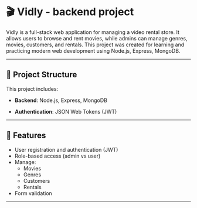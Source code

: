 # 🎬 Vidly - backend project

Vidly is a full-stack web application for managing a video rental store. It allows users to browse and rent movies, while admins can manage genres, movies, customers, and rentals. This project was created for learning and practicing modern web development using Node.js, Express, MongoDB.

---

## 📁 Project Structure

This project includes:

- **Backend**: Node.js, Express, MongoDB
 
- **Authentication**: JSON Web Tokens (JWT)

---

## 🚀 Features

- User registration and authentication (JWT)
- Role-based access (admin vs user)
- Manage:
  - Movies
  - Genres
  - Customers
  - Rentals
- Form validation
 

---

 

 



